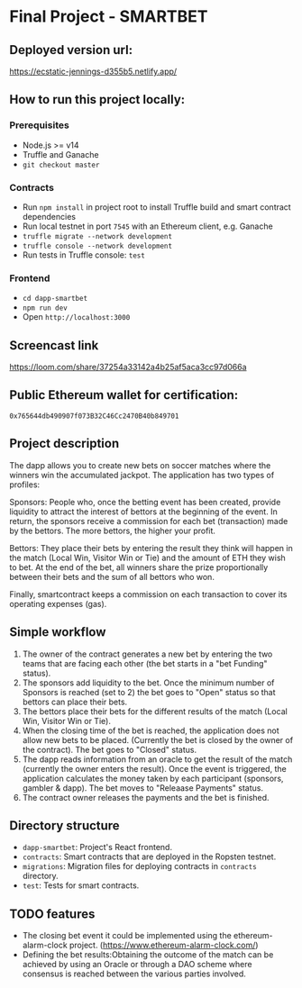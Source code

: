 # Final Project - SMARTBET

## Deployed version url:

https://ecstatic-jennings-d355b5.netlify.app/

## How to run this project locally:

### Prerequisites

- Node.js >= v14
- Truffle and Ganache
- `git checkout master`

### Contracts

- Run `npm install` in project root to install Truffle build and smart contract dependencies
- Run local testnet in port `7545` with an Ethereum client, e.g. Ganache
- `truffle migrate --network development`
- `truffle console --network development`
- Run tests in Truffle console: `test`

### Frontend
- `cd dapp-smartbet`
- `npm run dev`
- Open `http://localhost:3000`

## Screencast link

https://loom.com/share/37254a33142a4b25af5aca3cc97d066a

## Public Ethereum wallet for certification:

`0x765644db490907f073B32C46Cc2470B40b849701`

## Project description

The dapp allows you to create new bets on soccer matches where the winners win the accumulated jackpot.
The application has two types of profiles:

Sponsors: People who, once the betting event has been created, provide liquidity to attract the interest of bettors at the beginning of the event. In return, the sponsors receive a commission for each bet (transaction) made by the bettors. The more bettors, the higher your profit.

Bettors: They place their bets by entering the result they think will happen in the match (Local Win, Visitor Win or Tie) and the amount of ETH they wish to bet. At the end of the bet, all winners share the prize proportionally between their bets and the sum of all bettors who won.

Finally, smartcontract keeps a commission on each transaction to cover its operating expenses (gas).


## Simple workflow

1. The owner of the contract generates a new bet by entering the two teams that are facing each other (the bet starts in a "bet Funding" status).
2. The sponsors add liquidity to the bet. Once the minimum number of Sponsors is reached (set to 2) the bet goes to "Open" status so that bettors can place their bets.
3. The bettors place their bets for the different results of the match (Local Win, Visitor Win or Tie).
4. When the closing time of the bet is reached, the application does not allow new bets to be placed. (Currently the bet is closed by the owner of the contract). The bet goes to "Closed" status.
5. The dapp reads information from an oracle to get the result of the match (currently the owner enters the result). Once the event is triggered, the application calculates the money taken by each participant (sponsors, gambler & dapp). The bet moves to "Releaase Payments" status.
6. The contract owner releases the payments and the bet is finished.


## Directory structure

- `dapp-smartbet`: Project's React frontend.
- `contracts`: Smart contracts that are deployed in the Ropsten testnet.
- `migrations`: Migration files for deploying contracts in `contracts` directory.
- `test`: Tests for smart contracts.


## TODO features

- The closing bet event it could be implemented using the ethereum-alarm-clock project. (https://www.ethereum-alarm-clock.com/)
- Defining the bet results:Obtaining the outcome of the match can be achieved by using an Oracle or through a DAO scheme where consensus is reached between the various parties involved.
